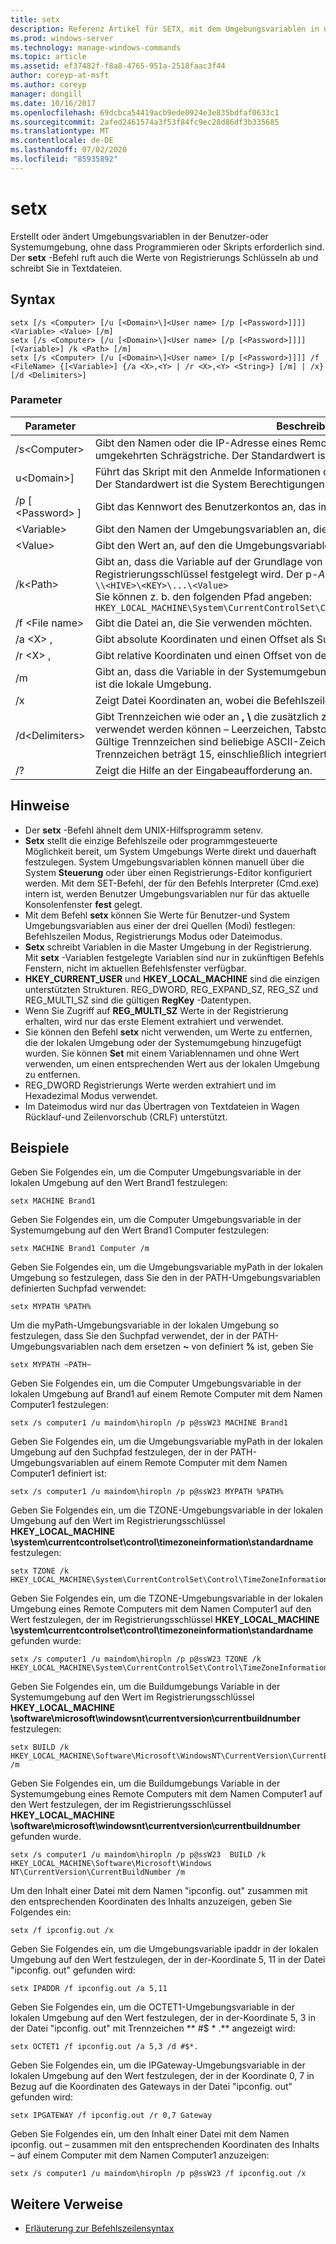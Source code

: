 ```yaml
---
title: setx
description: Referenz Artikel für SETX, mit dem Umgebungsvariablen in der Benutzer-oder Systemumgebung erstellt oder geändert werden, ohne dass Programmieren oder Skripts erforderlich sind.
ms.prod: windows-server
ms.technology: manage-windows-commands
ms.topic: article
ms.assetid: ef37482f-f8a8-4765-951a-2518faac3f44
author: coreyp-at-msft
ms.author: coreyp
manager: dongill
ms.date: 10/16/2017
ms.openlocfilehash: 69dcbca54419acb9ede0924e3e835bdfaf0633c1
ms.sourcegitcommit: 2afed2461574a3f53f84fc9ec28d86df3b335685
ms.translationtype: MT
ms.contentlocale: de-DE
ms.lasthandoff: 07/02/2020
ms.locfileid: "85935892"
---
```

# <a name="setx"></a>setx

Erstellt oder ändert Umgebungsvariablen in der Benutzer-oder Systemumgebung, ohne dass Programmieren oder Skripts erforderlich sind. Der **setx** -Befehl ruft auch die Werte von Registrierungs Schlüsseln ab und schreibt Sie in Textdateien.



## <a name="syntax"></a>Syntax

```
setx [/s <Computer> [/u [<Domain>\]<User name> [/p [<Password>]]]] <Variable> <Value> [/m]
setx [/s <Computer> [/u [<Domain>\]<User name> [/p [<Password>]]]] [<Variable>] /k <Path> [/m]
setx [/s <Computer> [/u [<Domain>\]<User name> [/p [<Password>]]]] /f <FileName> {[<Variable>] {/a <X>,<Y> | /r <X>,<Y> <String>} [/m] | /x} [/d <Delimiters>]
```

### <a name="parameters"></a>Parameter

|         Parameter          |                                                                                                                                              Beschreibung                                                                                                                                              |
|----------------------------|-------------------------------------------------------------------------------------------------------------------------------------------------------------------------------------------------------------------------------------------------------------------------------------------------------|
|       /s\<Computer>       |                                                                                  Gibt den Namen oder die IP-Adresse eines Remote Computers an. Verwenden Sie keine umgekehrten Schrägstriche. Der Standardwert ist der Name des lokalen Computers.                                                                                  |
| u\<Domain>\]<User name> |                                                                                           Führt das Skript mit den Anmelde Informationen des angegebenen Benutzerkontos aus. Der Standardwert ist die System Berechtigungen.                                                                                            |
|      /p [ \<Password> ]      |                                                                                                         Gibt das Kennwort des Benutzerkontos an, das im **/u** -Parameter angegeben ist.                                                                                                         |
|        \<Variable>         |                                                                                                                 Gibt den Namen der Umgebungsvariablen an, die Sie festlegen möchten.                                                                                                                  |
|          \<Value>          |                                                                                                                Gibt den Wert an, auf den die Umgebungsvariable festgelegt werden soll.                                                                                                                 |
|         /k\<Path>         | Gibt an, dass die Variable auf der Grundlage von Informationen aus einem Registrierungsschlüssel festgelegt wird. Der p-*ATH* verwendet die folgende Syntax:</br>`\\<HIVE>\<KEY>\...\<Value>`</br>Sie können z. b. den folgenden Pfad angeben:</br>`HKEY_LOCAL_MACHINE\System\CurrentControlSet\Control\TimeZoneInformation\StandardName` |
|      /f \<File name>       |                                                                                                                               Gibt die Datei an, die Sie verwenden möchten.                                                                                                                                |
|        /a \<X> ,<Y>         |                                                                                                                    Gibt absolute Koordinaten und einen Offset als Suchparameter an.                                                                                                                    |
|   /r \<X> , <Y><String>   |                                                                                                            Gibt relative Koordinaten und einen Offset von der **Zeichenfolge** als Suchparameter an.                                                                                                            |
|             /m             |                                                                                                Gibt an, dass die Variable in der Systemumgebung festgelegt wird. Die Standardeinstellung ist die lokale Umgebung.                                                                                                 |
|             /x             |                                                                                                       Zeigt Datei Koordinaten an, wobei die Befehlszeilenoptionen **/a**, **/r**und **/d** ignoriert werden.                                                                                                        |
|      /d\<Delimiters>      |                    Gibt Trennzeichen wie oder an **,** **\\** die zusätzlich zu den vier integrierten Trennzeichen verwendet werden können – Leerzeichen, Tabstopps, EINGABETASTE und Zeilenvorschub. Gültige Trennzeichen sind beliebige ASCII-Zeichen. Die maximale Anzahl von Trennzeichen beträgt 15, einschließlich integrierter Trennzeichen.                    |
|             /?             |                                                                                                                                 Zeigt die Hilfe an der Eingabeaufforderung an.                                                                                                                                  |

## <a name="remarks"></a>Hinweise

-   Der **setx** -Befehl ähnelt dem UNIX-Hilfsprogramm setenv.
-   **Setx** stellt die einzige Befehlszeile oder programmgesteuerte Möglichkeit bereit, um System Umgebungs Werte direkt und dauerhaft festzulegen. System Umgebungsvariablen können manuell über die System **Steuerung** oder über einen Registrierungs-Editor konfiguriert werden. Mit dem SET-Befehl, der für den Befehls Interpreter (Cmd.exe) intern ist, werden Benutzer Umgebungsvariablen nur für das aktuelle Konsolenfenster **fest** gelegt.
-   Mit dem Befehl **setx** können Sie Werte für Benutzer-und System Umgebungsvariablen aus einer der drei Quellen (Modi) festlegen: Befehlszeilen Modus, Registrierungs Modus oder Dateimodus.
-   **Setx** schreibt Variablen in die Master Umgebung in der Registrierung. Mit **setx** -Variablen festgelegte Variablen sind nur in zukünftigen Befehls Fenstern, nicht im aktuellen Befehlsfenster verfügbar.
-   **HKEY_CURRENT_USER** und **HKEY_LOCAL_MACHINE** sind die einzigen unterstützten Strukturen. REG_DWORD, REG_EXPAND_SZ, REG_SZ und REG_MULTI_SZ sind die gültigen **RegKey** -Datentypen.
-   Wenn Sie Zugriff auf **REG_MULTI_SZ** Werte in der Registrierung erhalten, wird nur das erste Element extrahiert und verwendet.
-   Sie können den Befehl **setx** nicht verwenden, um Werte zu entfernen, die der lokalen Umgebung oder der Systemumgebung hinzugefügt wurden. Sie können **Set** mit einem Variablennamen und ohne Wert verwenden, um einen entsprechenden Wert aus der lokalen Umgebung zu entfernen.
-   REG_DWORD Registrierungs Werte werden extrahiert und im Hexadezimal Modus verwendet.
-   Im Dateimodus wird nur das Übertragen von Textdateien in Wagen Rücklauf-und Zeilenvorschub (CRLF) unterstützt.

## <a name="examples"></a>Beispiele

Geben Sie Folgendes ein, um die Computer Umgebungsvariable in der lokalen Umgebung auf den Wert Brand1 festzulegen:
```
setx MACHINE Brand1
```
Geben Sie Folgendes ein, um die Computer Umgebungsvariable in der Systemumgebung auf den Wert Brand1 Computer festzulegen:
```
setx MACHINE Brand1 Computer /m
```
Geben Sie Folgendes ein, um die Umgebungsvariable myPath in der lokalen Umgebung so festzulegen, dass Sie den in der PATH-Umgebungsvariablen definierten Suchpfad verwendet:
```
setx MYPATH %PATH%
```
Um die myPath-Umgebungsvariable in der lokalen Umgebung so festzulegen, dass Sie den Suchpfad verwendet, der in der PATH-Umgebungsvariablen nach dem ersetzen **~** von definiert **%** ist, geben Sie
```
setx MYPATH ~PATH~
```
Geben Sie Folgendes ein, um die Computer Umgebungsvariable in der lokalen Umgebung auf Brand1 auf einem Remote Computer mit dem Namen Computer1 festzulegen:
```
setx /s computer1 /u maindom\hiropln /p p@ssW23 MACHINE Brand1
```
Geben Sie Folgendes ein, um die Umgebungsvariable myPath in der lokalen Umgebung auf den Suchpfad festzulegen, der in der PATH-Umgebungsvariablen auf einem Remote Computer mit dem Namen Computer1 definiert ist:
```
setx /s computer1 /u maindom\hiropln /p p@ssW23 MYPATH %PATH%
```
Geben Sie Folgendes ein, um die TZONE-Umgebungsvariable in der lokalen Umgebung auf den Wert im Registrierungsschlüssel **HKEY_LOCAL_MACHINE \system\currentcontrolset\control\timezoneinformation\standardname** festzulegen:
```
setx TZONE /k HKEY_LOCAL_MACHINE\System\CurrentControlSet\Control\TimeZoneInformation\StandardName
```
Geben Sie Folgendes ein, um die TZONE-Umgebungsvariable in der lokalen Umgebung eines Remote Computers mit dem Namen Computer1 auf den Wert festzulegen, der im Registrierungsschlüssel **HKEY_LOCAL_MACHINE \system\currentcontrolset\control\timezoneinformation\standardname** gefunden wurde:
```
setx /s computer1 /u maindom\hiropln /p p@ssW23 TZONE /k HKEY_LOCAL_MACHINE\System\CurrentControlSet\Control\TimeZoneInformation\StandardName
```
Geben Sie Folgendes ein, um die Buildumgebungs Variable in der Systemumgebung auf den Wert im Registrierungsschlüssel **HKEY_LOCAL_MACHINE \software\microsoft\windowsnt\currentversion\currentbuildnumber** festzulegen:
```
setx BUILD /k HKEY_LOCAL_MACHINE\Software\Microsoft\WindowsNT\CurrentVersion\CurrentBuildNumber /m
```
Geben Sie Folgendes ein, um die Buildumgebungs Variable in der Systemumgebung eines Remote Computers mit dem Namen Computer1 auf den Wert festzulegen, der im Registrierungsschlüssel **HKEY_LOCAL_MACHINE \software\microsoft\windowsnt\currentversion\currentbuildnumber** gefunden wurde.
```
setx /s computer1 /u maindom\hiropln /p p@ssW23  BUILD /k HKEY_LOCAL_MACHINE\Software\Microsoft\Windows NT\CurrentVersion\CurrentBuildNumber /m
```
Um den Inhalt einer Datei mit dem Namen "ipconfig. out" zusammen mit den entsprechenden Koordinaten des Inhalts anzuzeigen, geben Sie Folgendes ein:
```
setx /f ipconfig.out /x
```
Geben Sie Folgendes ein, um die Umgebungsvariable ipaddr in der lokalen Umgebung auf den Wert festzulegen, der in der-Koordinate 5, 11 in der Datei "ipconfig. out" gefunden wird:
```
setx IPADDR /f ipconfig.out /a 5,11
```
Geben Sie Folgendes ein, um die OCTET1-Umgebungsvariable in der lokalen Umgebung auf den Wert festzulegen, der in der-Koordinate 5, 3 in der Datei "ipconfig. out" mit Trennzeichen ** #$ \* .** angezeigt wird:
```
setx OCTET1 /f ipconfig.out /a 5,3 /d #$*.
```
Geben Sie Folgendes ein, um die IPGateway-Umgebungsvariable in der lokalen Umgebung auf den Wert festzulegen, der in der Koordinate 0, 7 in Bezug auf die Koordinaten des Gateways in der Datei "ipconfig. out" gefunden wird:
```
setx IPGATEWAY /f ipconfig.out /r 0,7 Gateway
```
Geben Sie Folgendes ein, um den Inhalt einer Datei mit dem Namen ipconfig. out – zusammen mit den entsprechenden Koordinaten des Inhalts – auf einem Computer mit dem Namen Computer1 anzuzeigen:
```
setx /s computer1 /u maindom\hiropln /p p@ssW23 /f ipconfig.out /x
```

## <a name="additional-references"></a>Weitere Verweise

- [Erläuterung zur Befehlszeilensyntax](command-line-syntax-key.md)